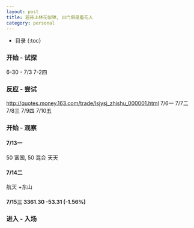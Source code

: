 ```yaml
---
layout: post
title: 若待上林花似锦, 出门俱是看花人
category: personal
---
```

* 目录
{:toc}

### 开始 - 试探
6-30 - 7/3
7-2四

### 反应 - 尝试
http://quotes.money.163.com/trade/lsjysj_zhishu_000001.html
7/6一
7/7二
7/8三
7/9四
7/10五 

### 开始 - 观察
#### 7/13一 
50 富国, 50 混合 天天  
#### 7/14二 
航天 +东山
#### 7/15三  3361.30 -53.31 (-1.56%)

### 进入 - 入场

